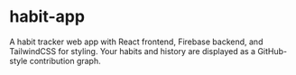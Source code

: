 # habit-app

A habit tracker web app with React frontend, Firebase backend, and TailwindCSS for styling.
Your habits and history are displayed as a GitHub-style contribution graph. 
